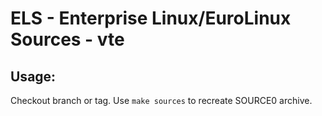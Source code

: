# ELS - Enterprise Linux/EuroLinux Sources - vte
 
## Usage:
  Checkout branch or tag. Use `make sources` to recreate  SOURCE0 archive.
